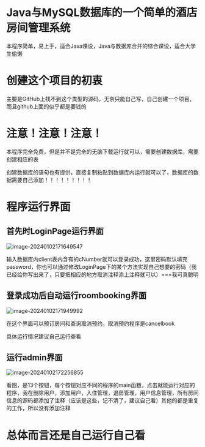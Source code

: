 # Java与MySQL数据库的一个简单的酒店房间管理系统

本程序简单，易上手，适合Java课设，Java与数据库合并的综合课设，适合大学生偷懒

# 创建这个项目的初衷

主要是GitHub上找不到这个类型的源码，无奈只能自己写，自己创建一个项目，而且github上面的似乎都是要钱的

# 注意！注意！注意！

本程序完全免费，但是并不是完全的无脑下载运行就可以，需要创建数据库，需要创建相应的表

创建数据库的语句也有提供，直接复制粘贴到数据库内运行就可以了，数据库的数据需要自己添加！！！！！！！！！

# 程序运行界面

## 首先时LoginPage运行界面

![image-20240102171649547](https://github.com/1613j/Java-javaswing--mysql/assets/126899335/46814f75-b114-49d8-885d-86cf6f2c2fd9)

输入数据库内client表内含有的cNumber就可以登录成功，这里密码默认填充password，你也可以通过修改LoginPage下的某个方法实现自己想要的密码（我已经给你写出来了，只要把相应的地方取消注释添上注释就可以）===我可真聪明

## 登录成功后自动运行roombooking界面

![image-20240102171949992](https://github.com/1613j/Java-javaswing--mysql/assets/126899335/2aa5edf0-5c39-4977-bd57-173e398bb125)

在这个界面可以预订房间和查询取消预约，取消预约程序是cancelbook

具体运行情况建议自己运行查看

## 运行admin界面

![image-20240102172256855](https://github.com/1613j/Java-javaswing--mysql/assets/126899335/a4bf297b-ff35-4c33-a007-46dd718f8b6a)

看图，是13个按钮，每个按钮对应不同的程序的main函数，点击就能运行对应的程序，我在删除用户，添加用户，入住管理，退房管理，用户信息管理，所有房间信息的源码都添加了注释（应该是这些，记不清了，建议自己看）其他的都是重复的工作，所以没有添加注释

# 总体而言还是自己运行自己看
